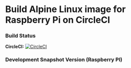 # Build Alpine Linux image for Raspberry Pi on CircleCI

### Build Status

**CircleCI:** [![CircleCI](https://circleci.com/gh/strfry/raspi_lite_build/tree/master.png?style=badge)](https://circleci.com/gh/strfry/raspi_lite_build)

### Development Snapshot Version (Raspberry PI)


